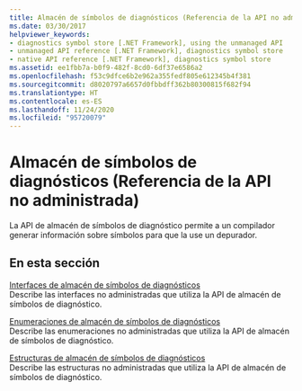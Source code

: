 ```yaml
---
title: Almacén de símbolos de diagnósticos (Referencia de la API no administrada)
ms.date: 03/30/2017
helpviewer_keywords:
- diagnostics symbol store [.NET Framework], using the unmanaged API
- unmanaged API reference [.NET Framework], diagnostics symbol store
- native API reference [.NET Framework], diagnostics symbol store
ms.assetid: ee1fbb7a-b0f9-482f-8cd0-6df37e6586a2
ms.openlocfilehash: f53c9dfce6b2e962a355fedf805e612345b4f381
ms.sourcegitcommit: d8020797a6657d0fbbdff362b80300815f682f94
ms.translationtype: HT
ms.contentlocale: es-ES
ms.lasthandoff: 11/24/2020
ms.locfileid: "95720079"
---
```

# <a name="diagnostics-symbol-store-unmanaged-api-reference"></a>Almacén de símbolos de diagnósticos (Referencia de la API no administrada)

La API de almacén de símbolos de diagnóstico permite a un compilador generar información sobre símbolos para que la use un depurador.  
  
## <a name="in-this-section"></a>En esta sección  

 [Interfaces de almacén de símbolos de diagnósticos](diagnostics-symbol-store-interfaces.md)  
 Describe las interfaces no administradas que utiliza la API de almacén de símbolos de diagnóstico.  
  
 [Enumeraciones de almacén de símbolos de diagnósticos](diagnostics-symbol-store-enumerations.md)  
 Describe las enumeraciones no administradas que utiliza la API de almacén de símbolos de diagnóstico.  
  
 [Estructuras de almacén de símbolos de diagnósticos](diagnostics-symbol-store-structures.md)  
 Describe las estructuras no administradas que utiliza la API de almacén de símbolos de diagnóstico.
